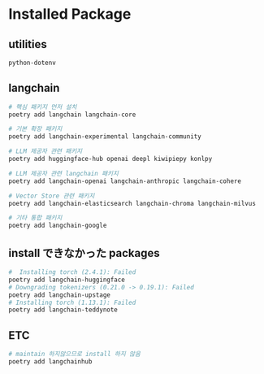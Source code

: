 # Installed Package

## utilities

```bash
python-dotenv
```

## langchain

```bash
# 핵심 패키지 먼저 설치
poetry add langchain langchain-core

# 기본 확장 패키지
poetry add langchain-experimental langchain-community

# LLM 제공자 관련 패키지
poetry add huggingface-hub openai deepl kiwipiepy konlpy

# LLM 제공자 관련 langchain 패키지
poetry add langchain-openai langchain-anthropic langchain-cohere

# Vector Store 관련 패키지
poetry add langchain-elasticsearch langchain-chroma langchain-milvus

# 기타 통합 패키지
poetry add langchain-google
```

## install できなかった packages

```bash
#  Installing torch (2.4.1): Failed
poetry add langchain-huggingface
# Downgrading tokenizers (0.21.0 -> 0.19.1): Failed
poetry add langchain-upstage
# Installing torch (1.13.1): Failed
poetry add langchain-teddynote
```

## ETC

```bash
# maintain 하지않으므로 install 하지 않음
poetry add langchainhub
```

